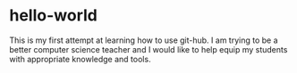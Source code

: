 # hello-world
This is my first attempt at learning how to use git-hub. I am trying to be a better computer science teacher and I would like to help equip my students with appropriate knowledge and tools.
